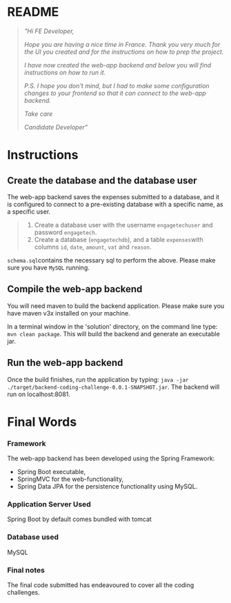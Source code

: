 README
====

>_"Hi FE Developer,_
>
>_Hope you are having a nice time in France.
>Thank you very much for the UI you created and for the instructions on how to prep the project._
>
>_I have now created the web-app backend and below you will find instructions on how to run it._
>
>_P.S. I hope you don't mind, but I had to make some configuration changes to your frontend so that it can connect to the web-app backend._
>
>_Take care_
>
> _Candidate Developer"_

Instructions
===

Create the database and the database user
--------------
The web-app backend saves the expenses submitted to a database, and it is configured to connect to a pre-existing database with a specific name, as a specific user.
> 1. Create a database user with the username `engagetechuser` and password `engagetech`.
> 0. Create a database (`engagetechdb`), and a table `expenses`with columns `id`, `date`, `amount`, `vat` and `reason`. 

`schema.sql`contains the necessary sql to perform the above. Please make sure you have `MySQL` running. 

Compile the web-app backend
--------------
You will need maven to build the backend application. Please make sure you have maven v3x installed on your machine.

In a terminal window in the 'solution' directory, on the command line type: `mvn clean package`. This will build the backend and generate an executable jar.

Run the web-app backend
--------------
Once the build finishes, run the application by typing: `java -jar ./target/backend-coding-challenge-0.0.1-SNAPSHOT.jar`. The backend will run on localhost:8081.

Final Words
===

### Framework
The web-app backend has been developed using the Spring Framework:
* Spring Boot executable, 
* SpringMVC for the web-functionality, 
* Spring Data JPA for the persistence functionality using MySQL.

### Application Server Used
Spring Boot by default comes bundled with tomcat

### Database used
MySQL

### Final notes
The final code submitted has endeavoured to cover all the coding challenges.
